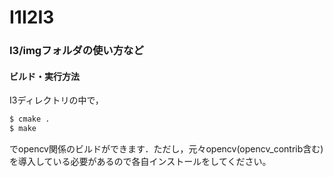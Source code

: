 # I1I2I3

### I3/imgフォルダの使い方など
#### ビルド・実行方法
I3ディレクトリの中で，
```sh
$ cmake .
$ make
```
でopencv関係のビルドができます．ただし，元々opencv(opencv_contrib含む)を導入している必要があるので各自インストールをしてください。
